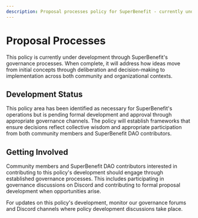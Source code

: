 ```yaml
---
description: Proposal processes policy for SuperBenefit - currently under development
---
```


# Proposal Processes

This policy is currently under development through SuperBenefit's governance processes. When complete, it will address how ideas move from initial concepts through deliberation and decision-making to implementation across both community and organizational contexts.

## Development Status

This policy area has been identified as necessary for SuperBenefit's operations but is pending formal development and approval through appropriate governance channels. The policy will establish frameworks that ensure decisions reflect collective wisdom and appropriate participation from both community members and SuperBenefit DAO contributors.

## Getting Involved

Community members and SuperBenefit DAO contributors interested in contributing to this policy's development should engage through established governance processes. This includes participating in governance discussions on Discord and contributing to formal proposal development when opportunities arise.

For updates on this policy's development, monitor our governance forums and Discord channels where policy development discussions take place.
